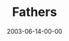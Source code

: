 ---
layout: message
category: message
series: "Supermodels"
title: "Fathers"
date: 2003-06-14-00-00
message_id: 219
---